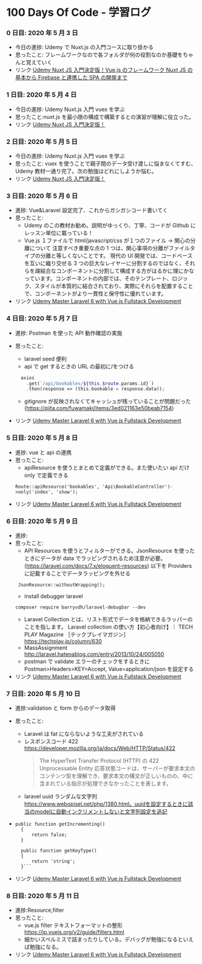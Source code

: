 # 100 Days Of Code - 学習ログ

### 0 日目: 2020 年 5 月 3 日

- 今日の進捗: Udemy で Nuxt.js の入門コースに取り掛かる
- 思ったこと: フレームワークなので各フォルダが何の役割なのか基礎をちゃんと覚えていく
- リンク [Udemy Nuxt JS 入門決定版！Vue.js のフレームワーク Nuxt JS の基本から Firebase と連携した SPA の開発まで](https://www.udemy.com/course/nuxtjs-the-complete-guide/)

### 1 日目: 2020 年 5 月 4 日

- 今日の進捗: Udemy Nuxt.js 入門 vuex を学ぶ
- 思ったこと:nuxt.js を最小限の構成で構築するとの演習が理解に役立った。
- リンク [Udemy Nuxt JS 入門決定版！](https://www.udemy.com/course/nuxtjs-the-complete-guide/)

### 2 日目: 2020 年 5 月 5 日

- 今日の進捗: Udemy Nuxt.js 入門 vuex を学ぶ
- 思ったこと: vuex を使うことで親子間のデータ受け渡しに悩まなくてすむ、Udemy 教材一通り完了。次の勉強はどれにしようか悩む。
- リンク [Udemy Nuxt JS 入門決定版！](https://www.udemy.com/course/nuxtjs-the-complete-guide/)

### 3 日目: 2020 年 5 月 6 日

- 進捗: Vue&Laravel 設定完了、これからガシガシコード書いてく
- 思ったこと:
  - Udemy のこの教材お勧め。説明がゆっくり、丁寧、コードが Github にレッスン単位に載っている！
  - Vue.js １ファイルで html/javascript/css が１つのファイル → 関心の分離について 注意すべき重要な点の 1 つは、関心事項の分離がファイルタイプの分離と等しくないことです。 現代の UI 開発では、コードベースを互いに織り交ぜる 3 つの巨大なレイヤーに分割するのではなく、それらを疎結合なコンポーネントに分割して構成する方がはるかに理にかなっています。コンポーネントの内部では、そのテンプレート、ロジック、スタイルが本質的に結合されており、実際にそれらを配置することで、コンポーネントがより一貫性と保守性に優れています。
- リンク [Udemy Master Laravel 6 with Vue.js Fullstack Development](https://www.udemy.com/course/master-laravel-6-with-vuejs-fullstack-development/)

### 4 日目: 2020 年 5 月 7 日

- 進捗: Postman を使った API 動作確認の実施
- 思ったこと:

  - laravel seed 便利
  - api で get するときの URL の最初に/をつける

  ```php
    axios
      .get(`/api/bookables/${this.$route.params.id}`)
      .then(response => (this.bookable = response.data));
  ```

  - gitignore が反映されなくてキャッシュが残っていることが問題だった(https://qiita.com/fuwamaki/items/3ed021163e50beab7154)

- リンク [Udemy Master Laravel 6 with Vue.js Fullstack Development](https://www.udemy.com/course/master-laravel-6-with-vuejs-fullstack-development/)

### 5 日目: 2020 年 5 月 8 日

- 進捗: vue と api の連携
- 思ったこと:
  - apiResource を使うとまとめて定義ができる。また使いたい api だけ only で定義できる
  ```
  Route::apiResource('bookables', 'Api\BookableController')->only('index', 'show');
  ```
- リンク [Udemy Master Laravel 6 with Vue.js Fullstack Development](https://www.udemy.com/course/master-laravel-6-with-vuejs-fullstack-development/)

### 6 日目: 2020 年 5 月 9 日

- 進捗:
- 思ったこと:
  - API Resources を使うとフィルターができる。JsonResource を使ったときにデータが data でラッピングされるため注意が必要。(https://laravel.com/docs/7.x/eloquent-resources) 以下を Providers に記載することでデータラッピングを外せる
  ```
   JsonResource::withoutWrapping();
  ```
  - install debugger laravel
  ```
  composer require barryvdh/laravel-debugbar --dev
  ```
  - Laravel Collection とは、リスト形式でデータを格納できるラッパーのことを指します。 Laravel collection の使い方【初心者向け】｜ TECH PLAY Magazine ［テックプレイマガジン］ https://techplay.jp/column/630
  - MassAssignment http://laravel.hatenablog.com/entry/2013/10/24/005050
  - postman で validate エラーのチェックをするときに Postman>Headers>KEY=Accept, Value=application/json を設定する
- リンク [Udemy Master Laravel 6 with Vue.js Fullstack Development](https://www.udemy.com/course/master-laravel-6-with-vuejs-fullstack-development/)

### 7 日目: 2020 年 5 月 10 日

- 進捗:validation と form からのデータ取得
- 思ったこと:
  - Laravel は fat にならないような工夫がされている
  - レスポンスコード 422 https://developer.mozilla.org/ja/docs/Web/HTTP/Status/422
    > The HyperText Transfer Protocol (HTTP) の 422 Unprocessable Entity 応答状態コードは、サーバーが要求本文のコンテンツ型を理解でき、要求本文の構文が正しいものの、中に含まれている指示が処理できなかったことを表します。
  - laravel uuid ランダムな文字列 https://www.webopixel.net/php/1380.html。uuidを設定するときに該当のmodelに自動インクリメントしないと文字列設定を追記
- ````
  public function getIncrementing()
    {
        return false;
    }

    public function getKeyType()
    {
        return 'string';
    }```
  ````

- リンク [Udemy Master Laravel 6 with Vue.js Fullstack Development](https://www.udemy.com/course/master-laravel-6-with-vuejs-fullstack-development/)

### 8 日目: 2020 年 5 月 11 日

- 進捗:Resource,filter
- 思ったこと:
  - vue.js filter テキストフォーマットの整形 https://jp.vuejs.org/v2/guide/filters.html
  - 細かいスペルミスで詰まったりしている。デバッグが勉強になるといえば勉強になる。
- リンク [Udemy Master Laravel 6 with Vue.js Fullstack Development](https://www.udemy.com/course/master-laravel-6-with-vuejs-fullstack-development/)
